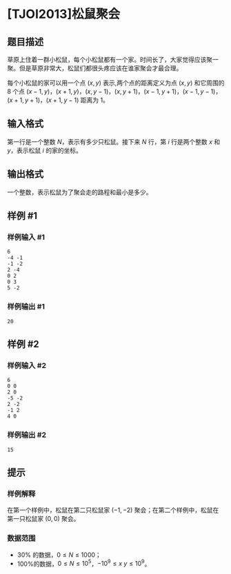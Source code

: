 # [TJOI2013]松鼠聚会

## 题目描述

草原上住着一群小松鼠，每个小松鼠都有一个家。时间长了，大家觉得应该聚一聚。但是草原非常大，松鼠们都很头疼应该在谁家聚会才最合理。

每个小松鼠的家可以用一个点 $(x,y)$ 表示,两个点的距离定义为点 $(x,y)$ 和它周围的 $8$ 个点 $(x-1,y)$，$(x+1,y)$，$(x,y-1)$，$(x,y+1)$，$(x-1,y+1)$，$(x-1,y-1)$，$(x+1,y+1)$，$(x+1,y-1)$ 距离为 $1$。


## 输入格式

第一行是一个整数 $N$，表示有多少只松鼠。接下来 $N$ 行，第 $i$ 行是两个整数 $x$ 和 $y$，表示松鼠 $i$ 的家的坐标。

## 输出格式

一个整数，表示松鼠为了聚会走的路程和最小是多少。


## 样例 #1

### 样例输入 #1
```
6
-4 -1
-1 -2
2 -4
0 2
0 3
5 -2
```

### 样例输出 #1

```
20
```

## 样例 #2

### 样例输入 #2
```
6
0 0
2 0
-5 -2
2 -2
-1 2
4 0
```

### 样例输出 #2

```
15
```

## 提示

### 样例解释

在第一个样例中，松鼠在第二只松鼠家 $(-1,-2)$ 聚会；在第二个样例中，松鼠在第一只松鼠家 $(0,0)$ 聚会。

### 数据范围

- $30\%$ 的数据，$0\le N \le 1000$；
- $100\%$的数据，$0\le N \le 10^5$，$-10^9 \le x$ $y \le 10^9$。
